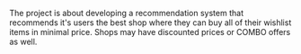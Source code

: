 The project is about developing a recommendation system that recommends it's users the best shop where they can buy all of their wishlist items in minimal price. Shops may have discounted prices or COMBO offers as well.